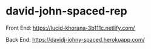 # david-john-spaced-rep

Front End: https://lucid-khorana-3b111c.netlify.com/

Back End: https://davidj-johny-spaced.herokuapp.com/